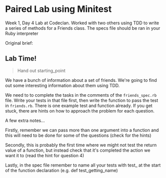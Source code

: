 # Paired Lab using Minitest

Week 1, Day 4 Lab at Codeclan. Worked with two others using TDD to write a series of methods for a Friends class. The specs file should be ran in your Ruby interpreter

Original brief:


## Lab Time!

> Hand out starting_point

We have a bunch of information about a set of friends.
We're going to find out some interesting information about them using TDD.

We need to to complete the tasks in the comments of the `friends_spec.rb` file.
Write your tests in that file first, then write the function to pass the test in `friends.rb`.
There is one example test and function already.
If you get stuck, there are hints on how to approach the problem for each question.

A few extra notes...

Firstly, remember we can pass more than one argument into a function and this will need to be done for some of the questions (check for the hints)

Secondly, this is probably the first time where we might not test the return value of a function, but instead check that it's completed the action we want it to (read the hint for question 4)

Lastly, in the spec file remember to name all your tests with test_ at the start of the function declaration (e.g. def test_getting_name)
